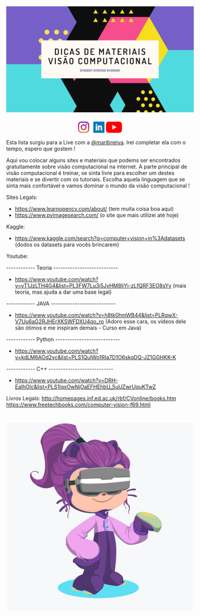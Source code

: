 # [![Clarissa Lima Tech](https://github.com/Clalloures/TUDO-Visao-Computacional/blob/master/Blue%20and%20Purple%20Blob%20Musicians%20Influencer%20Neon%20Noir%20Youtube%20Channel%20Art%20(2).png)](https://github.com/Clalloures/TUDO-Visao-Computacional/blob/master/Blue%20and%20Purple%20Blob%20Musicians%20Influencer%20Neon%20Noir%20Youtube%20Channel%20Art%20(2).png)

<p align='center'>
<a href="https://instagram.com/clarissalimatech/"><img height="30" src="https://github.com/Clalloures/Clalloures/blob/master/icon/instagram.jpg?raw=true"></a>&nbsp;&nbsp;
<a href="https://www.linkedin.com/in/clarissa-lima-4a26b3149/"><img height="30" src="https://github.com/Clalloures/Clalloures/blob/master/icon/linkedin.png?raw=true"></a>
<a href="https://www.youtube.com/channel/UCG_sgEqK2LxMa7qCmmTFnVg/video"><img height="30" src="https://github.com/Clalloures/Clalloures/blob/master/icon/youtube.png?raw=true"></a>
</p>

Esta lista surgiu para a Live com a [@maribneiva](https://www.instagram.com/maribneiva/). Irei completar ela com o tempo, espero que gostem !

Aqui vou colocar alguns sites e materiais que podems ser encontrados gratuitamente sobre visão computacional na internet. A parte principal de visão computacional é treinar, se sinta livre para escolher um destes materiais e se divertir com os tutoriais. Escolha aquela linguagem que se sinta mais confortável e vamos dominar o mundo da visão computacional !

Sites Legals:

- https://www.learnopencv.com/about/  (tem muita coisa boa aqui)
- https://www.pyimagesearch.com/ (o site que mais utilizei até hoje)


Kaggle:
- https://www.kaggle.com/search?q=computer+vision+in%3Adatasets (dodos os datasets para vocês brincarem)

Youtube:

------------ Teoria  ---------------------------

- https://www.youtube.com/watch?v=vT1JzLTH4G4&list=PL3FW7Lu3i5JvHM8ljYj-zLfQRF3EO8sYv (mais teoria, mas ajuda a dar uma base legal)


------------ JAVA ---------------------------
- https://www.youtube.com/watch?v=h8tk0hmWB44&list=PLRqwX-V7Uu6aG2RJHErXKSWFDXU4qo_ro (Adoro esse cara, os vídeos dele são ótimos e me inspiram demais - Curso em Java)

------------ Python ---------------------------
- https://www.youtube.com/watch?v=kdLM6AOd2vc&list=PLS1QulWo1RIa7D1O6skqDQ-JZ1GGHKK-K

------------ C++    ---------------------------
- https://www.youtube.com/watch?v=DRH-EaIhOlc&list=PLS1lqxOwNjOaEFHEhbU_5uUZwrUquKTwZ



Livros Legals:
http://homepages.inf.ed.ac.uk/rbf/CVonline/books.htm
https://www.freetechbooks.com/computer-vision-f69.html



# [![OctoCla](https://github.com/Clalloures/TUDO-Visao-Computacional/blob/master/octocat%20(3).png)](https://github.com/Clalloures/TUDO-Visao-Computacional/blob/master/octocat%20(3).png)
